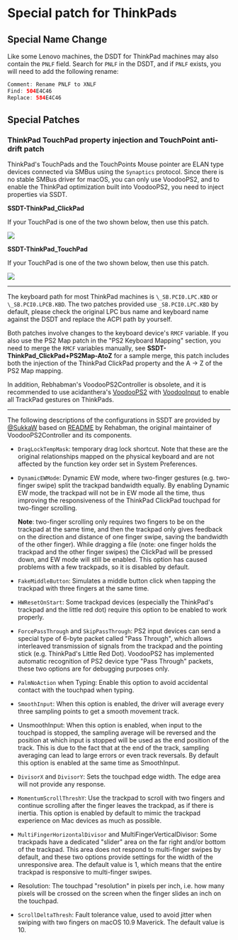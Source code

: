 # Special patch for ThinkPads

## Special Name Change

Like some Lenovo machines, the DSDT for ThinkPad machines may also contain the `PNLF` field. Search for `PNLF` in the DSDT, and if `PNLF` exists, you will need to add the following rename:

```swift
Comment: Rename PNLF to XNLF
Find: 504E4C46
Replace: 584E4C46
```

## Special Patches

### ThinkPad TouchPad property injection and TouchPoint anti-drift patch

ThinkPad's TouchPads and the TouchPoints Mouse pointer are ELAN type devices connected via SMBus using the `Synaptics` protocol. Since there is no stable SMBus driver for macOS, you can only use VoodooPS2, and to enable the ThinkPad optimization built into VoodooPS2, you need to inject properties via SSDT.

**SSDT-ThinkPad_ClickPad**

If your TouchPad is one of the two shown below, then use this patch.

![](https://i.loli.net/2020/04/26/ceEyQfgikqzjapL.png) 

**SSDT-ThinkPad_TouchPad**

If your TouchPad is one of the two shown below, then use this patch.

![](https://i.loli.net/2020/04/26/FUxIp4nmAb2PSws.png)

----

The keyboard path for most ThinkPad machines is `\_SB.PCI0.LPC.KBD` or `\_SB.PCI0.LPCB.KBD`. The two patches provided use `_SB.PCI0.LPC.KBD` by default, please check the original LPC bus name and keyboard name against the DSDT and replace the ACPI path by yourself.

Both patches involve changes to the keyboard device's `RMCF` variable. If you also use the PS2 Map patch in the "PS2 Keyboard Mapping" section, you need to merge the `RMCF` variables manually, see **SSDT-ThinkPad_ClickPad+PS2Map-AtoZ** for a sample merge, this patch includes both the injection of the ThinkPad ClickPad property and the A -> Z of the PS2 Map mapping.

In addition, Rebhabman's VoodooPS2Controller is obsolete, and it is recommended to use acidanthera's [VoodooPS2](https://github.com/acidanthera/VoodooPS2) with [VoodooInput]( https://github.com/acidanthera/VoodooInput) to enable all TrackPad gestures on ThinkPads.

----

The following descriptions of the configurations in SSDT are provided by [@SukkaW](https://github.com/SukkaW) based on [README](https://github.com/RehabMan/OS-X-Voodoo-PS2-Controller/blob/master/README.md) by Rehabman, the original maintainer of VoodooPS2Controller and its components.

- `DragLockTempMask`: temporary drag lock shortcut. Note that these are the original relationships mapped on the physical keyboard and are not affected by the function key order set in System Preferences.
- `DynamicEWMode`: Dynamic EW mode, where two-finger gestures (e.g. two-finger swipe) split the trackpad bandwidth equally. By enabling Dynamic EW mode, the trackpad will not be in EW mode all the time, thus improving the responsiveness of the ThinkPad ClickPad touchpad for two-finger scrolling.

	**Note**: two-finger scrolling only requires two fingers to be on the trackpad at the same time, and then the trackpad only gives feedback on the direction and distance of one finger swipe, saving the bandwidth of the other finger). While dragging a file (note: one finger holds the trackpad and the other finger swipes) the ClickPad will be pressed down, and EW mode will still be enabled. This option has caused problems with a few trackpads, so it is disabled by default.
- `FakeMiddleButton`: Simulates a middle button click when tapping the trackpad with three fingers at the same time.
- `HWResetOnStart`: Some trackpad devices (especially the ThinkPad's trackpad and the little red dot) require this option to be enabled to work properly.
- `ForcePassThrough` and `SkipPassThrough`: PS2 input devices can send a special type of 6-byte packet called "Pass Through", which allows interleaved transmission of signals from the trackpad and the pointing stick (e.g. ThinkPad's Little Red Dot). VoodooPS2 has implemented automatic recognition of PS2 device type "Pass Through" packets, these two options are for debugging purposes only.
- `PalmNoAction` when Typing: Enable this option to avoid accidental contact with the touchpad when typing.
- `SmoothInput`: When this option is enabled, the driver will average every three sampling points to get a smooth movement track.
- UnsmoothInput: When this option is enabled, when input to the touchpad is stopped, the sampling average will be reversed and the position at which input is stopped will be used as the end position of the track. This is due to the fact that at the end of the track, sampling averaging can lead to large errors or even track reversals. By default this option is enabled at the same time as SmoothInput.
- `DivisorX` and `DivisorY`: Sets the touchpad edge width. The edge area will not provide any response.
- `MomentumScrollThreshY`: Use the trackpad to scroll with two fingers and continue scrolling after the finger leaves the trackpad, as if there is inertia. This option is enabled by default to mimic the trackpad experience on Mac devices as much as possible.
- `MultiFingerHorizontalDivisor` and MultiFingerVerticalDivisor: Some trackpads have a dedicated "slider" area on the far right and/or bottom of the trackpad. This area does not respond to multi-finger swipes by default, and these two options provide settings for the width of the unresponsive area. The default value is 1, which means that the entire trackpad is responsive to multi-finger swipes.
- Resolution: The touchpad "resolution" in pixels per inch, i.e. how many pixels will be crossed on the screen when the finger slides an inch on the touchpad.
- `ScrollDeltaThresh`: Fault tolerance value, used to avoid jitter when swiping with two fingers on macOS 10.9 Maverick. The default value is 10.
